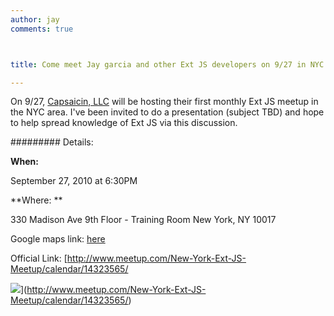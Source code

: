 ```yaml
---
author: jay
comments: true



title: Come meet Jay garcia and other Ext JS developers on 9/27 in NYC

---
```


On 9/27, [Capsaicin, LLC](http://capsaicin-llc.com) will be hosting their first monthly Ext JS meetup in the NYC area.  I've been invited to do a presentation (subject TBD) and hope to help spread knowledge of Ext JS via this discussion.



######### Details:


**When:**  

 September 27, 2010 at 6:30PM

**Where: **  

330 Madison Ave
9th Floor - Training Room
New York, NY 10017

Google maps link: [here](http://maps.google.com/maps?f=d&hl=en&saddr=&daddr=330+Madison+Ave%2C+New+York%2C+NY+10017%2C+us)

Official Link:  [http://www.meetup.com/New-York-Ext-JS-Meetup/calendar/14323565/  


![](http://moduscreate.com/img/screencasts/2010-09-21_1302.png)](http://www.meetup.com/New-York-Ext-JS-Meetup/calendar/14323565/)


